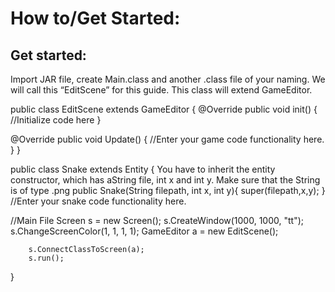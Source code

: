 # How to/Get Started:

## Get started:

Import JAR file, create Main.class and another .class file of your naming.
We will call this “EditScene” for this guide. This class will extend GameEditor.

public class EditScene extends GameEditor {
@Override
public void init() {
//Initialize code here
}

@Override
public void Update()  {
//Enter your game code functionality here.
}
}

public class Snake extends Entity {
You have to inherit the entity constructor, which has aString file, int x and int y. Make sure that the String is of type .png
public Snake(String filepath, int x, int y){
       super(filepath,x,y);
}
//Enter your snake code functionality here.

//Main File
 Screen s = new Screen();
        s.CreateWindow(1000, 1000, "tt");
        s.ChangeScreenColor(1, 1, 1, 1);
        GameEditor a = new EditScene();

        s.ConnectClassToScreen(a);
        s.run();
}